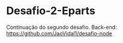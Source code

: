 # Desafio-2-Eparts
Continuação do segundo desafio.
Back-end: https://github.com/JaoVidal1/desafio-node
